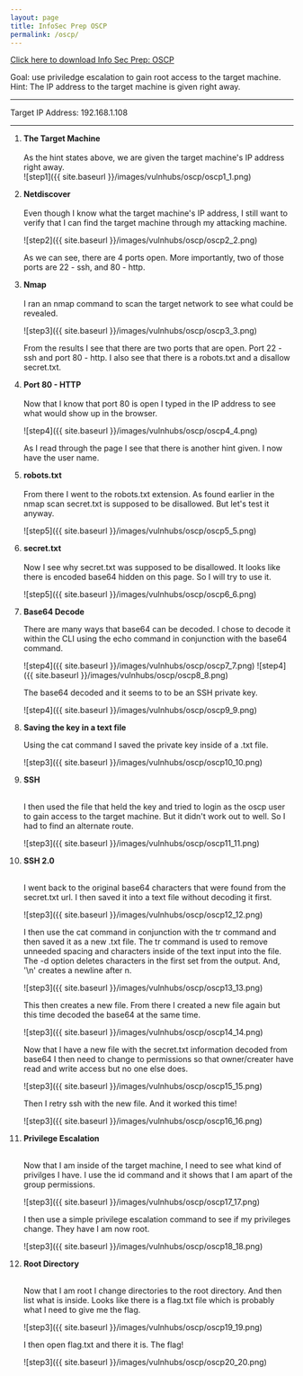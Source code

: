 ```yaml
---
layout: page
title: InfoSec Prep OSCP
permalink: /oscp/
---
```


[Click here to download Info Sec Prep: OSCP](https://www.vulnhub.com/entry/infosec-prep-oscp,508/)<br>

Goal: use priviledge escalation to gain root access to the target machine.<br>
Hint: The IP address to the target machine is given right away.<br>
<hr>
Target IP Address: 192.168.1.108
<hr>

1. **The Target Machine**<br><br>
     As the hint states above, we are given the target machine's IP address right away.<br>
     ![step1]({{ site.baseurl }}/images/vulnhubs/oscp/oscp1_1.png)


1.  **Netdiscover**<br><br>
     Even though I know what the target machine's IP address, I still want to verify that I can find the target        machine through my attacking machine.<br>

     ![step2]({{ site.baseurl }}/images/vulnhubs/oscp/oscp2_2.png)

     As we can see, there are 4 ports open. More importantly, two of those ports are 22 - ssh, and 80 - http.<br> 

1. **Nmap**<br><br>
     I ran an nmap command to scan the target network to see what could be revealed.<br>

     ![step3]({{ site.baseurl }}/images/vulnhubs/oscp/oscp3_3.png)

     From the results I see that there are two ports that are open. Port 22 - ssh and port 80 - http. I also see        that there is a robots.txt and a disallow secret.txt.<br>

1. **Port 80 - HTTP**<br><br>
     Now that I know that port 80 is open I typed in the IP address to see what would show up in the browser.<br>
     
     ![step4]({{ site.baseurl }}/images/vulnhubs/oscp/oscp4_4.png)
     
     As I read through the page I see that there is another hint given. I now have the user name.<br>
     
 1. **robots.txt**<br><br>
     From there I went to the robots.txt extension. As found earlier in the nmap scan secret.txt is supposed to be      disallowed. But let's test it anyway.<br>  
        
     ![step5]({{ site.baseurl }}/images/vulnhubs/oscp/oscp5_5.png)
        
 1. **secret.txt**<br><br>
     Now I see why secret.txt was supposed to be disallowed. It looks like there is encoded base64 hidden on this      page. So I will try to use it.<br>  
     
     ![step5]({{ site.baseurl }}/images/vulnhubs/oscp/oscp6_6.png)
     
1. **Base64 Decode**

     There are many ways that base64 can be decoded. I chose to decode it within the CLI using the echo command in      conjunction with the base64 command.<br> 
     
     ![step4]({{ site.baseurl }}/images/vulnhubs/oscp/oscp7_7.png)
     ![step4]({{ site.baseurl }}/images/vulnhubs/oscp/oscp8_8.png)
     
     The base64 decoded and it seems to to be an SSH private key.<br>
     
     ![step4]({{ site.baseurl }}/images/vulnhubs/oscp/oscp9_9.png)
     
1. **Saving the key in a text file**

     Using the cat command I saved the private key inside of a .txt file.<br>
     
      ![step3]({{ site.baseurl }}/images/vulnhubs/oscp/oscp10_10.png)
      
1. **SSH**<br><br>
     
     I then used the file that held the key and tried to login as the oscp user to gain access to the target            machine. But it didn't work out to well. So I had to find an alternate route.<br> 
     
     ![step3]({{ site.baseurl }}/images/vulnhubs/oscp/oscp11_11.png)
     
1. **SSH 2.0**<br><br>
     
     I went back to the original base64 characters that were found from the secret.txt url. I then saved it into a      text file without decoding it first.<br>
 
     ![step3]({{ site.baseurl }}/images/vulnhubs/oscp/oscp12_12.png)
     
     I then use the cat command in conjunction with the tr command and then saved it as a new .txt file. The tr        command is used to remove unneeded spacing and characters inside of the text input into the file. The -d          option deletes characters in the first set from the output. And, '\n' creates a newline after n.<br>
     
    ![step3]({{ site.baseurl }}/images/vulnhubs/oscp/oscp13_13.png)
    
    This then creates a new file. From there I created a new file again but this time decoded the base64 at the       same time. 
     
    ![step3]({{ site.baseurl }}/images/vulnhubs/oscp/oscp14_14.png)
    
    Now that I have a new file with the secret.txt information decoded from base64 I then need to change to permissions so that owner/creater have read and write access but no one else does.<br>
    
    ![step3]({{ site.baseurl }}/images/vulnhubs/oscp/oscp15_15.png)
    
    Then I retry ssh with the new file. And it worked this time!<br>
    
    ![step3]({{ site.baseurl }}/images/vulnhubs/oscp/oscp16_16.png)
    
1. **Privilege Escalation**<br><br>

     Now that I am inside of the target machine, I need to see what kind of privilges I have. I use the id command and      it shows that I am apart of the group permissions.<br> 

     ![step3]({{ site.baseurl }}/images/vulnhubs/oscp/oscp17_17.png)
     
    I then use a simple privilege escalation command to see if my privileges change. They have I am now root.<br>
    
    ![step3]({{ site.baseurl }}/images/vulnhubs/oscp/oscp18_18.png)
     
1. **Root Directory**<br><br>

     Now that I am root I change directories to the root directory. And then list what is inside. Looks like there is a flag.txt file which is probably what I need to give me the flag.<br> 
     
     ![step3]({{ site.baseurl }}/images/vulnhubs/oscp/oscp19_19.png)
    
   I then open flag.txt and there it is. The flag!<br>
    
    ![step3]({{ site.baseurl }}/images/vulnhubs/oscp/oscp20_20.png)
      
